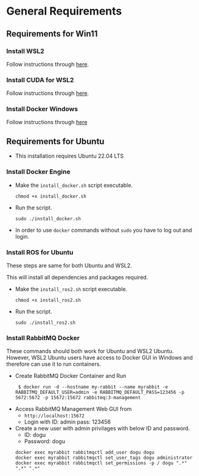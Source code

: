 # General Requirements

## Requirements for Win11

### Install WSL2
Follow instructions through [here](https://ubuntu.com/tutorials/install-ubuntu-on-wsl2-on-windows-10#7-enjoy-ubuntu-on-wsl).
### Install CUDA for WSL2
Follow instructions through [here](https://docs.nvidia.com/cuda/wsl-user-guide/index.html#getting-started-with-cuda-on-wsl).
### Install Docker Windows
Follow instructions through [here](https://docs.docker.com/desktop/windows/wsl/)

## Requirements for Ubuntu
- This installation requires Ubuntu 22.04 LTS
### Install Docker Engine

- Make the `install_docker.sh` script executable.
  ```
  chmod +x install_docker.sh
  ```
- Run the script.
  ```
  sudo ./install_docker.sh
  ```

- In order to use `docker` commands without `sudo` you have to log out and login.

### Install ROS for Ubuntu
These steps are same for both Ubuntu and WSL2.

This will install all dependencies and packages required.

- Make the `install_ros2.sh` script executable.
  ```
  chmod +x install_ros2.sh
  ```
- Run the script.
  ```
  sudo ./install_ros2.sh
  ```
  
### Install RabbitMQ Docker
These commands should both work for Ubuntu and WSL2 Ubuntu. However, WSL2 Ubuntu users have access to Docker GUI in Windows and therefore can use it to run containers.

- Create RabbitMQ Docker Container and Run
  ```
   $ docker run -d --hostname my-rabbit --name myrabbit -e RABBITMQ_DEFAULT_USER=admin -e RABBITMQ_DEFAULT_PASS=123456 -p 5672:5672 -p 15672:15672 rabbitmq:3-management
  ```
- Access RabbitMQ Management Web GUI from 
  - `http://localhost:15672`
  - Login with ID: admin pass: 123456
- Create a new user with admin privilages with below ID and password.
  - ID: dogu
  - Password: dogu
  ```
  docker exec myrabbit rabbitmqctl add_user dogu dogu
  docker exec myrabbit rabbitmqctl set_user_tags dogu administrator
  docker exec myrabbit rabbitmqctl set_permissions -p / dogu ".*" ".*" ".*"

  ```

